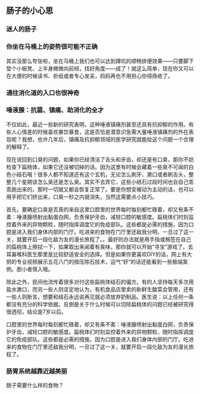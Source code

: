 <!--
 * @Author: zhangyu
 * @Email: zhangdulin@outlook.com
 * @Date: 2021-07-02 15:56:46
 * @LastEditors: zhangyu
 * @LastEditTime: 2021-12-09 14:03:38
 * @Description:
-->

## 肠子的小心思

### 迷人的肠子
### 你坐在马桶上的姿势很可能不正确
其实没那么夸张啦，坐在马桶上我们也可以达到蹲坑的顺畅排便效果——只要脚下垫个小板凳，上半身微微向前倾，找好角度——成了！就这么简单，现在你又可以在大便的时候读书、折纸或者专心发呆，妈妈再也不用担心你得痔疮了。

### 通往消化道的入口也很神奇
### 唾液腺：抗菌、镇痛、助消化的全才
不仅如此，最近一些新的研究表明，这种唾液镇痛剂甚至还具有抗抑郁的作用。有些人心情差的时候喜欢暴饮暴食，这是否恰是潜意识急需大量唾液镇痛剂的外在表现呢？我想，也许几年后，镇痛及抗抑郁领域的医学研究就能给这个问题一个合理的解释了。

现在说回到口臭的问题，如果你已经清洁了舌头和牙齿，却还是有口臭，那你不妨检查下扁桃体，如果它还没被切掉的话。因为这里有时候会藏着一些臭不可闻的白色小结石哦！很多人都不知道还有这个玄机，无论怎么刷牙、漱口或者刷舌头，整整几个星期该怎么臭还是怎么臭。其实不去弄它，这些小结石过段时间也会自己乖乖跑出来的，那时一切就又都会恢复正常了。要是你想变被动为主动的话，也可以用手把它们挤出来，口臭一秒之内就消失，当然这需要点小技巧。

首先，要确定口臭是否真的来自这里口腔里的世界每时每刻都忙碌着，却又有条不紊：唾液腺喷射出黏蛋白网，负责保护牙齿，减轻口腔的敏感度。扁桃体们时刻监控着外来的异物颗粒，随时指挥调度它的免疫部队。这些都是必需的措施，因为口腔是进入我们身体内部的门厅。吃进来的食物在门厅里还敌我分明，一旦过了这一关，就要开启一段化敌为友的漫长旅程了。。最好的办法就是用手指或棉签在自己的扁桃体上擦拭一下，如果取出来闻着有臭味，那你就可以开始“寻宝”游戏了。去耳鼻喉科医生那里是比较舒适安全的选择。但是如果你更喜欢DIY的话，网上有大把的专业视频展示五花八门的按压除石技术，运气“好”的话还能看到一些极端案例。胆小者慎入哦。

除此之外，民间也流传着很多对付这些扁桃体结石的偏方。有的人坚持每天多次用盐水漱口，而另一些人则坚定地认为，有机食品店里卖的新鲜生酸菜会管用，还有一些人则断言，想要和结石永远说再见就必须放弃奶制品。医生说：以上任何一条都没有充分的科学依据。反倒是关于什么时候可以切除扁桃体的问题已经被研究得很透彻，结论是7岁以后。

口腔里的世界每时每刻都忙碌着，却又有条不紊：唾液腺喷射出黏蛋白网，负责保护牙齿，减轻口腔的敏感度。扁桃体们时刻监控着外来的异物颗粒，随时指挥调度它的免疫部队。这些都是必需的措施，因为口腔是进入我们身体内部的门厅。吃进来的食物在门厅里还敌我分明，一旦过了这一关，就要开启一段化敌为友的漫长旅程了。

### 肠胃系统越靠近越美丽
肠子需要什么样的食物？



<Gitalk />

